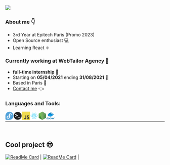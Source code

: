![](https://komarev.com/ghpvc/?username=alexandre-ohayon)

<!-- ... -->

### About me :point_down:
* 3rd Year at Epitech Paris (Promo 2023)
* Open Source enthusiast :computer:
* Learning React ⚛️

### Currently working at WebTailor Agency :briefcase:
* **full-time internship** :briefcase:
* Starting on **05/04/2021** ending **31/08/2021** :calendar:
* Based in Paris :office:
* [Contact me](mailto:alexandre.ohayon@epitech.eu) :point_left:

### Languages and Tools:
<img align="left" alt="Fedora" width="26px" src="https://raw.githubusercontent.com/devicons/devicon/master/icons/fedora/fedora-plain.svg" />
<img align="left" alt="Terminal" width="26px" src="https://raw.githubusercontent.com/github/explore/80688e429a7d4ef2fca1e82350fe8e3517d3494d/topics/terminal/terminal.png" />
<img align="left" alt="JavaScript" width="26px" src="https://raw.githubusercontent.com/github/explore/80688e429a7d4ef2fca1e82350fe8e3517d3494d/topics/javascript/javascript.png" />
<img align="left" alt="React" width="26px" src="https://raw.githubusercontent.com/github/explore/80688e429a7d4ef2fca1e82350fe8e3517d3494d/topics/react/react.png" />
<img align="left" alt="NodeJS" width="26px" src="https://raw.githubusercontent.com/github/explore/80688e429a7d4ef2fca1e82350fe8e3517d3494d/topics/nodejs/nodejs.png" />

<img align="left" alt="Docker" width="26px" src="https://raw.githubusercontent.com/github/explore/80688e429a7d4ef2fca1e82350fe8e3517d3494d/topics/docker/docker.png" />

<br />

---

<br />

Cool project :sunglasses:
---
[![ReadMe Card](https://github-readme-stats.vercel.app/api/pin/?username=alexandre-ohayon&repo=covid19&theme=dark)](https://github.com/alexandre-ohayon/covid19) |
[![ReadMe Card](https://github-readme-stats.vercel.app/api/pin/?username=alexandre-ohayon&repo=Amazon&theme=dark)](https://github.com/alexandre-ohayon/Amazon) |

